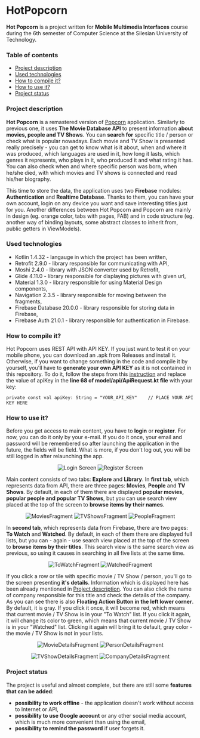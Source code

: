 # HotPopcorn
**Hot Popcorn** is a project written for **Mobile Multimedia Interfaces** course during 
the 6th semester of Computer Science at the Silesian University of Technology.

### Table of contents
* [Project description](#project-description)
* [Used technologies](#used-technologies)
* [How to compile it?](#how-to-compile-it)
* [How to use it?](#how-to-use-it)
* [Project status](#project-status)

### Project description
**Hot Popcorn** is a remastered version of [Popcorn](https://github.com/xlimiii/Popcorn) application. 
Similarly to previous one, it  uses **The Movie Database API** to present information **about movies, people and TV Shows**.
You can **search for** specific title / person or check what is popular nowadays. Each movie and TV Show is presented really 
precisely - you can get to know what is it about, when and where it was produced, which languages are used in it, how long it lasts, 
which genres it represents, who plays in it, who produced it and what rating it has. You can also check when and where specific person
was born, when he/she died, with which movies and TV shows is connected and read his/her biography.

This time to store the data, the application uses two **Firebase** modules: **Authentication** and **Realtime Database**. 
Thanks to them, you can have your own account, login on any device you want and save interesting titles just for you. 
Another differences between Hot Popcorn and Popcorn are mainly in design (eg. orange color, tabs with pages, FAB) 
and in code structure (eg. another way of binding layouts, some abstract classes to inherit from, public getters in ViewModels).

### Used technologies
* Kotlin 1.4.32 - langauge in which the project has been written,
* Retrofit 2.9.0 - library responsible for communicating with API,
* Moshi 2.4.0 - library with JSON converter used by Retrofit,
* Glide 4.11.0 - library responsible for displaying pictures with given url,
* Material 1.3.0 - library responsible for using Material Design components,
* Navigation 2.3.5 - library responsible for moving between the fragments,
* Firebase Database 20.0.0 - library responsible for storing data in Firebase,
* Firebase Auth 21.0.1 - library responsible for authentication in Firebase.

### How to compile it?
Hot Popcorn uses REST API with API KEY. If you just want to test it on your mobile phone, you can download an .apk from Releases and install it.
Otherwise, if you want to change something in the code and compile it by yourself, you'll have to **generate your own API KEY** as it is not contained 
in this repository. To do it, follow the steps from this [instruction](https://developers.themoviedb.org/3/getting-started/introduction) and replace
the value of apiKey in the **line 68 of model/api/ApiRequest.kt file** with your key:
```
private const val apiKey: String = "YOUR_API_KEY"    // PLACE YOUR API KEY HERE
```

### How to use it?
Before you get access to main content, you have to **login** or **register**. For now, you can do it only by your e-mail. 
If you do it once, your email and password will be remembered so after launching the application in the future, the fields will be field.
What is more, if you don't log out, you will be still logged in after relaunching the app.

<p align="center">
<img src="https://user-images.githubusercontent.com/43967269/118283405-9e2e5a80-b4cf-11eb-851d-7d7e259c2b6f.png" alt="Login Screen">
<img src="https://user-images.githubusercontent.com/43967269/118283468-adada380-b4cf-11eb-94a9-36151e0413b1.png" alt="Register Screen">
</p>

Main content consists of two tabs: **Explore** and **Library**. In **first tab**, which represents data from API, there are three pages: 
**Movies**, **People** and **TV Shows**. By default, in each of them there are displayed **popular movies, popular people and popular TV Shows**, 
but you can use search view placed at the top of the screen to **browse items by their names**.

<p align="center">
<img src="https://user-images.githubusercontent.com/43967269/118284328-991ddb00-b4d0-11eb-885a-5893d5a42a61.png" alt="MoviesFragment">
<img src="https://user-images.githubusercontent.com/43967269/118284362-a1761600-b4d0-11eb-8e51-bfd6ee7fd624.png" alt="TVShowsFragment">
<img src="https://user-images.githubusercontent.com/43967269/118284375-a4710680-b4d0-11eb-8dbb-c583ba60dfe1.png" alt="PeopleFragment">
</p>

In **second tab**, which represents data from Firebase, there are two pages: **To Watch** and **Watched**. By default, in each of them there are displayed full lists,
but you can - again - use search view placed at the top of the screen to **browse items by their titles**. This search view is the same search view as previous, 
so using it causes in searching in all five lists at the same time.

<p align="center">
<img src="https://user-images.githubusercontent.com/43967269/118284827-23663f00-b4d1-11eb-80c1-11e37fab54a5.png" alt="ToWatchFragment">
<img src="https://user-images.githubusercontent.com/43967269/118284834-26612f80-b4d1-11eb-9b12-8316d873b0ff.png" alt="WatchedFragment">
</p>

If you click a row or tile with specific movie / TV Show / person, you'll go to the screen presenting **it's details**. Information which is displayed here 
has been already mentioned in [Project description](#project-description). You can also click the name of company responsible for this title and check 
the details of the company. As you can see there is also **Floating Action Button in the left lower corner**. By default, it is gray. If you click it once,
it will become red, which means that current movie / TV Show is in your "To Watch" list. If you click it again, it will change its color to green, which means
that current movie / TV Show is in your "Watched" list. Clicking it again will bring it to default, gray color - the movie / TV Show is not in your lists.

<p align="center">
<img src="https://user-images.githubusercontent.com/43967269/118285518-d0d95280-b4d1-11eb-8d0c-b29eff3c6e4d.png" alt="MovieDetailsFragment">
<img src="https://user-images.githubusercontent.com/43967269/118285537-d6cf3380-b4d1-11eb-8ae6-732c3fd5befc.png" alt="PersonDetailsFragment">
</p>

<p align="center">
<img src="https://user-images.githubusercontent.com/43967269/118285528-d3d44300-b4d1-11eb-9bfe-11f5d4189a1d.png" alt="TVShowDetailsFragment">
<img src="https://user-images.githubusercontent.com/43967269/118285544-d9318d80-b4d1-11eb-9fb2-f4e5d95708b7.png" alt="CompanyDetailsFragment">
</p>

### Project status
The project is useful and almost complete, but there are still some **features that can be added**:
* **possibility to work offline** - the application doesn't work without access to Internet or API,
* **possibility to use Google account** or any other social media account, which is much more convenient than using the email,
* **possibility to remind the password** if user forgets it.
